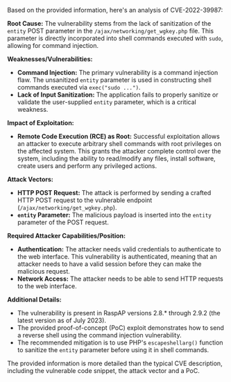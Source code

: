 Based on the provided information, here's an analysis of CVE-2022-39987:

**Root Cause:**
The vulnerability stems from the lack of sanitization of the `entity` POST parameter in the `/ajax/networking/get_wgkey.php` file. This parameter is directly incorporated into shell commands executed with `sudo`, allowing for command injection.

**Weaknesses/Vulnerabilities:**
- **Command Injection:** The primary vulnerability is a command injection flaw. The unsanitized `entity` parameter is used in constructing shell commands executed via `exec("sudo ...")`.
- **Lack of Input Sanitization:** The application fails to properly sanitize or validate the user-supplied `entity` parameter, which is a critical weakness.

**Impact of Exploitation:**
- **Remote Code Execution (RCE) as Root:** Successful exploitation allows an attacker to execute arbitrary shell commands with root privileges on the affected system. This grants the attacker complete control over the system, including the ability to read/modify any files, install software, create users and perform any privileged actions.

**Attack Vectors:**
- **HTTP POST Request:** The attack is performed by sending a crafted HTTP POST request to the vulnerable endpoint (`/ajax/networking/get_wgkey.php`).
- **`entity` Parameter:** The malicious payload is inserted into the `entity` parameter of the POST request.

**Required Attacker Capabilities/Position:**
- **Authentication:** The attacker needs valid credentials to authenticate to the web interface. This vulnerability is authenticated, meaning that an attacker needs to have a valid session before they can make the malicious request.
- **Network Access:** The attacker needs to be able to send HTTP requests to the web interface.

**Additional Details:**

- The vulnerability is present in RaspAP versions 2.8.* through 2.9.2 (the latest version as of July 2023).
- The provided proof-of-concept (PoC) exploit demonstrates how to send a reverse shell using the command injection vulnerability.
- The recommended mitigation is to use PHP's `escapeshellarg()` function to sanitize the `entity` parameter before using it in shell commands.

The provided information is more detailed than the typical CVE description, including the vulnerable code snippet, the attack vector and a PoC.